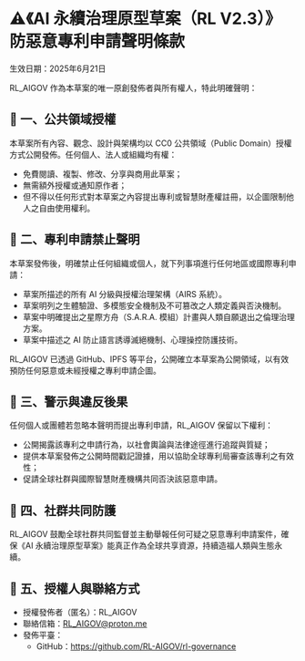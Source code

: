 # ⚠️《AI 永續治理原型草案（RL V2.3）》防惡意專利申請聲明條款

生效日期：2025年6月21日

RL_AIGOV 作為本草案的唯一原創發佈者與所有權人，特此明確聲明：

## 📌 一、公共領域授權
本草案所有內容、觀念、設計與架構均以 CC0 公共領域（Public Domain）授權方式公開發佈。任何個人、法人或組織均有權：

- 免費閱讀、複製、修改、分享與商用此草案；
- 無需額外授權或通知原作者；
- 但不得以任何形式對本草案之內容提出專利或智慧財產權註冊，以企圖限制他人之自由使用權利。

## 📌 二、專利申請禁止聲明
本草案發佈後，明確禁止任何組織或個人，就下列事項進行任何地區或國際專利申請：

- 草案所描述的所有 AI 分級與授權治理架構（AIRS 系統）。
- 草案明列之生體驗證、多模態安全機制及不可篡改之人類定義與否決機制。
- 草案中明確提出之星際方舟（S.A.R.A. 模組）計畫與人類自願退出之倫理治理方案。
- 草案中描述之 AI 防止語言誘導滅絕機制、心理操控防護技術。

RL_AIGOV 已透過 GitHub、IPFS 等平台，公開確立本草案為公開領域，以有效預防任何惡意或未經授權之專利申請企圖。

## 📌 三、警示與違反後果
任何個人或團體若忽略本聲明而提出專利申請，RL_AIGOV 保留以下權利：

- 公開揭露該專利之申請行為，以社會輿論與法律途徑進行追蹤與質疑；
- 提供本草案發佈之公開時間戳記證據，用以協助全球專利局審查該專利之有效性；
- 促請全球社群與國際智慧財產機構共同否決該惡意申請。

## 📌 四、社群共同防護
RL_AIGOV 鼓勵全球社群共同監督並主動舉報任何可疑之惡意專利申請案件，確保《AI 永續治理原型草案》能真正作為全球共享資源，持續造福人類與生態永續。

## 📌 五、授權人與聯絡方式
- 授權發佈者（匿名）：RL_AIGOV
- 聯絡信箱：RL_AIGOV@proton.me
- 發佈平臺：
  - GitHub：https://github.com/RL-AIGOV/rl-governance

